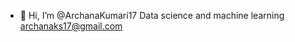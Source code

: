 - 👋 Hi, I’m @ArchanaKumari17
Data science and machine learning
archanaks17@gmail.com


<!---
ArchanaKumari17/ArchanaKumari17 is a ✨ special ✨ repository because its `README.md` (this file) appears on your GitHub profile.
You can click the Preview link to take a look at your changes.
--->

